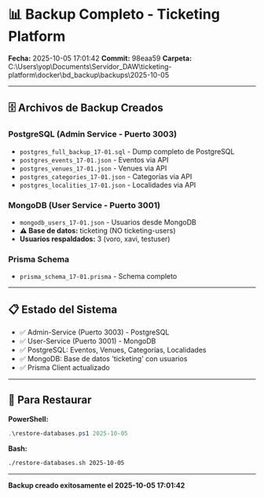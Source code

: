 # 📊 Backup Completo - Ticketing Platform

**Fecha:** 2025-10-05 17:01:42
**Commit:** 98eaa59
**Carpeta:** C:\Users\yop\Documents\Servidor_DAW\ticketing-platform\docker\bd_backup\backups\2025-10-05

---

## 🗄️ Archivos de Backup Creados

### PostgreSQL (Admin Service - Puerto 3003)
- `postgres_full_backup_17-01.sql` - Dump completo de PostgreSQL
- `postgres_events_17-01.json` - Eventos via API
- `postgres_venues_17-01.json` - Venues via API
- `postgres_categories_17-01.json` - Categorías via API
- `postgres_localities_17-01.json` - Localidades via API

### MongoDB (User Service - Puerto 3001)
- `mongodb_users_17-01.json` - Usuarios desde MongoDB
- **⚠️ Base de datos:** ticketing (NO ticketing-users)
- **Usuarios respaldados:** 3 (voro, xavi, testuser)

### Prisma Schema
- `prisma_schema_17-01.prisma` - Schema completo

---

## 📋 Estado del Sistema

- ✅ Admin-Service (Puerto 3003) - PostgreSQL
- ✅ User-Service (Puerto 3001) - MongoDB
- ✅ PostgreSQL: Eventos, Venues, Categorías, Localidades
- ✅ MongoDB: Base de datos 'ticketing' con usuarios
- ✅ Prisma Client actualizado

---

## 🔧 Para Restaurar

**PowerShell:**
```powershell
.\restore-databases.ps1 2025-10-05
```

**Bash:**
```bash
./restore-databases.sh 2025-10-05
```

---

**Backup creado exitosamente el 2025-10-05 17:01:42**
